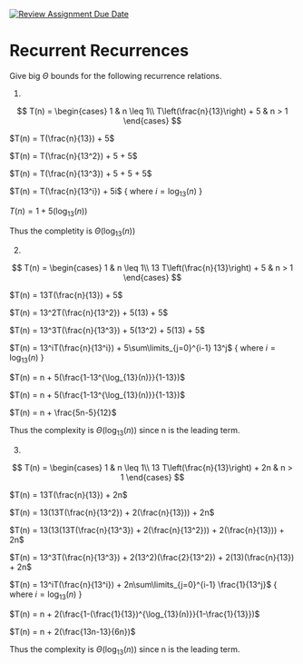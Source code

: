 [![Review Assignment Due Date](https://classroom.github.com/assets/deadline-readme-button-24ddc0f5d75046c5622901739e7c5dd533143b0c8e959d652212380cedb1ea36.svg)](https://classroom.github.com/a/8KYthzwp)
# Recurrent Recurrences

Give big $\Theta$ bounds for the following recurrence relations.

1.
$$ T(n) =
    \begin{cases}
        1 & n \leq 1\\
        T\left(\frac{n}{13}\right) + 5 & n > 1
    \end{cases}
$$

$T(n) = T(\frac{n}{13}) + 5$

$T(n) = T(\frac{n}{13^2}) + 5 + 5$

$T(n) = T(\frac{n}{13^3}) + 5 + 5 + 5$

$T(n) = T(\frac{n}{13^i}) + 5i$    { where $i = \log_{13}(n)$ }

$T(n) = 1 + 5(\log_{13}(n))$

Thus the completity is $\Theta(\log_{13}(n))$

2.
$$ T(n) =
    \begin{cases}
        1 & n \leq 1\\
        13 T\left(\frac{n}{13}\right) + 5 & n > 1
    \end{cases}
$$

$T(n) = 13T(\frac{n}{13}) + 5$

$T(n) = 13^2T(\frac{n}{13^2}) + 5(13) + 5$

$T(n) = 13^3T(\frac{n}{13^3}) + 5(13^2) + 5(13) + 5$

$T(n) = 13^iT(\frac{n}{13^i}) + 5\sum\limits_{j=0}^{i-1} 13^j$    { where $i = \log_{13}(n)$ }

$T(n) = n + 5(\frac{1-13^{\log_{13}(n)}}{1-13})$

$T(n) = n + 5(\frac{1-13^{\log_{13}(n)}}{1-13})$

$T(n) = n + \frac{5n-5}{12}$

Thus the complexity is $\Theta(\log_{13}(n))$ since n is the leading term.

3.
$$ T(n) =
    \begin{cases}
        1 & n \leq 1\\
        13 T\left(\frac{n}{13}\right) + 2n & n > 1
    \end{cases}
$$

$T(n) = 13T(\frac{n}{13}) + 2n$

$T(n) = 13(13T(\frac{n}{13^2}) + 2(\frac{n}{13})) + 2n$

$T(n) = 13(13(13T(\frac{n}{13^3}) + 2(\frac{n}{13^2})) + 2(\frac{n}{13})) + 2n$

$T(n) = 13^3T(\frac{n}{13^3}) + 2(13^2)(\frac{2}{13^2}) + 2(13)(\frac{n}{13}) + 2n$

$T(n) = 13^iT(\frac{n}{13^i}) + 2n\sum\limits_{j=0}^{i-1} \frac{1}{13^j}$    { where $i = \log_{13}(n)$ }

$T(n) = n + 2(\frac{1-(\frac{1}{13})^{\log_{13}(n)}}{1-\frac{1}{13}})$

$T(n) = n + 2(\frac{13n-13}{6n})$

Thus the complexity is $\Theta(\log_{13}(n))$ since n is the leading term.